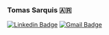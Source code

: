 ### Tomas Sarquis 🇦🇷
[![Linkedin Badge](https://img.shields.io/badge/-Tomas_Sarquis-blue?style=flat-square&logo=Linkedin&logoColor=white&link=https://www.linkedin.com/in/tomas-sarquis//)](https://www.linkedin.com/in/tomas-sarquis/) [![Gmail Badge](https://img.shields.io/badge/-tsarquis88@gmail.com-c14438?style=flat-square&logo=Gmail&logoColor=white&link=mailto:tsarquis88@gmail.com)](mailto:tsarquis88@gmail.com)
